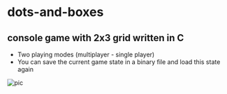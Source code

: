 # dots-and-boxes
## console game with 2x3 grid written in C

- Two playing modes (multiplayer - single player)
- You can save the current game state in a binary file and load this state again

![pic](https://user-images.githubusercontent.com/32411364/186296609-1867ebea-3e7b-4ff6-a978-641f532bce50.PNG)
